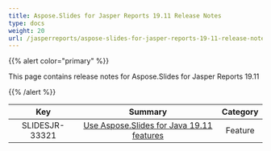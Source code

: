 ```yaml
---
title: Aspose.Slides for Jasper Reports 19.11 Release Notes
type: docs
weight: 20
url: /jasperreports/aspose-slides-for-jasper-reports-19-11-release-notes/
---
```


{{% alert color="primary" %}} 

This page contains release notes for Aspose.Slides for Jasper Reports 19.11

{{% /alert %}} 

|**Key** |**Summary** |**Category** |
| :-: | :-: | :-: |
|SLIDESJR-33321|[Use Aspose.Slides for Java 19.11 features](https://docs.aspose.com/display/slidesjava/Aspose.Slides+for+Java+19.11+Release+Notes)|Feature|

